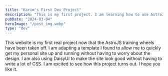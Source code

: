 ```yaml
---
title: "Karim's First Dev Project"
description: "This is my first project. I am learning how to use AstroJS and DaisyUI."
pubDate: "2024-03-04"
heroImage: "/post_img.webp"
type: "dev"
---
```


This website is my first real project now that the AstroJS training wheels have been taken off. I am adapting a template I found to allow me to quickly get my personal site up and running without having to worry about the design. I am also using DaisyUI to make the site look good without having to write a lot of CSS. I am excited to see how this project turns out. I hope you like it.
